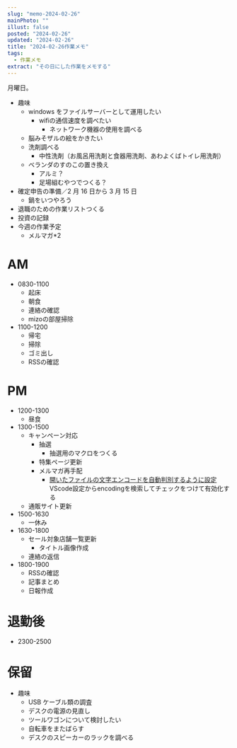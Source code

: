 ```yaml
---
slug: "memo-2024-02-26"
mainPhoto: ""
illust: false
posted: "2024-02-26"
updated: "2024-02-26"
title: "2024-02-26作業メモ"
tags:
  - 作業メモ
extract: "その日にした作業をメモする"
---
```


月曜日。

- 趣味
  - windows をファイルサーバーとして運用したい
    - wifiの通信速度を調べたい
      - ネットワーク機器の使用を調べる
  - 脳みそザルの絵をかきたい
  - 洗剤調べる
    - 中性洗剤（お風呂用洗剤と食器用洗剤、あわよくばトイレ用洗剤）
  - ベランダのすのこの置き換え
    - アルミ？
    - 足場組むやつでつくる？
- 確定申告の準備／2 月 16 日から 3 月 15 日
  - 鍋をいつやろう
- 退職のための作業リストつくる
- 投資の記録
- 今週の作業予定
  - メルマガ*2


# AM

- 0830-1100
  - 起床
  - 朝食
  - 連絡の確認
  - mizoの部屋掃除
- 1100-1200
  - 帰宅
  - 掃除
  - ゴミ出し
  - RSSの確認

# PM

- 1200-1300
  - 昼食
- 1300-1500
  - キャンペーン対応
    - 抽選
      - 抽選用のマクロをつくる
    - 特集ページ更新
    - メルマガ再手配
      - [開いたファイルの文字エンコードを自動判別するように設定](https://www.javadrive.jp/vscode/setting/index3.html) 
        VScode設定からencodingを検索してチェックをつけて有効化する
  - 通販サイト更新
- 1500-1630
  - 一休み
- 1630-1800
  - セール対象店舗一覧更新
    - タイトル画像作成
  - 連絡の返信
- 1800-1900
  - RSSの確認
  - 記事まとめ
  - 日報作成

# 退勤後

- 2300-2500

# 保留

- 趣味
  - USB ケーブル類の調査
  - デスクの電源の見直し
  - ツールワゴンについて検討したい
  - 自転車をまたばらす
  - デスクのスピーカーのラックを調べる